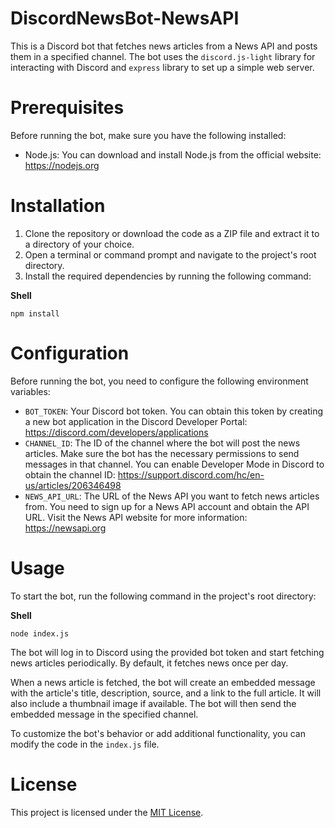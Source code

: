 # DiscordNewsBot-NewsAPI
This is a Discord bot that fetches news articles from a News API and posts them in a specified channel.
The bot uses the `discord.js-light` library for interacting with Discord and `express` library to set up a simple web server.

# Prerequisites
Before running the bot, make sure you have the following installed:
- Node.js: You can download and install Node.js from the official website: https://nodejs.org

# Installation

1. Clone the repository or download the code as a ZIP file and extract it to a directory of your choice.
2. Open a terminal or command prompt and navigate to the project's root directory.
3. Install the required dependencies by running the following command:

**Shell**

```npm install```

# Configuration
Before running the bot, you need to configure the following environment variables:
- `BOT_TOKEN`: Your Discord bot token. You can obtain this token by creating a new bot application in the Discord Developer Portal: https://discord.com/developers/applications
- `CHANNEL_ID`: The ID of the channel where the bot will post the news articles. Make sure the bot has the necessary permissions to send messages in that channel. You can enable Developer Mode in Discord to obtain the channel ID: https://support.discord.com/hc/en-us/articles/206346498
- `NEWS_API_URL`: The URL of the News API you want to fetch news articles from. You need to sign up for a News API account and obtain the API URL. Visit the News API website for more information: https://newsapi.org

# Usage
To start the bot, run the following command in the project's root directory:

**Shell**

```node index.js```

The bot will log in to Discord using the provided bot token and start fetching news articles periodically. By default, it fetches news once per day.

When a news article is fetched, the bot will create an embedded message with the article's title, description, source, and a link to the full article. It will also include a thumbnail image if available. The bot will then send the embedded message in the specified channel.

To customize the bot's behavior or add additional functionality, you can modify the code in the ``index.js`` file.


# License
This project is licensed under the [MIT License](LICENSE.md).
